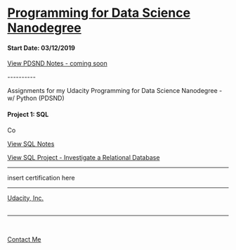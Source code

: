 <h1><a href="https://www.udacity.com/course/programming-for-data-science-nanodegree--nd104">Programming for Data Science Nanodegree</a></h1>
<h4>Start Date: 03/12/2019</h4>

<a href="https://www.udacity.com/course/intro-to-programming-nanodegree--nd000">View PDSND Notes - coming soon</a>

<p>----------</p>

<p>Assignments for my Udacity Programming for Data Science Nanodegree - w/ Python (PDSND)</p>

<h4>Project 1: SQL</h4>
<p>Co</p>
<a href="https://htmlpreview.github.io/?https://github.com/fswylie01/udacity-ipnd/blob/master/Lab_1/html_notes.html" target="_blank">View SQL Notes</a></br>

<a href="https://htmlpreview.github.io/?https://github.com/fswylie01/udacity-ipnd/blob/master/Project_1/Animal_Card_Project/card_v2.html">View SQL Project - Investigate a Relational Database</a> 



  
<hr>
insert certification here
<hr>
  
<a href="https://www.udacity.com/">Udacity, Inc.</a></br><br><hr><br>

<a href = "mailto: fswylie@icloud.com">Contact Me</a>
